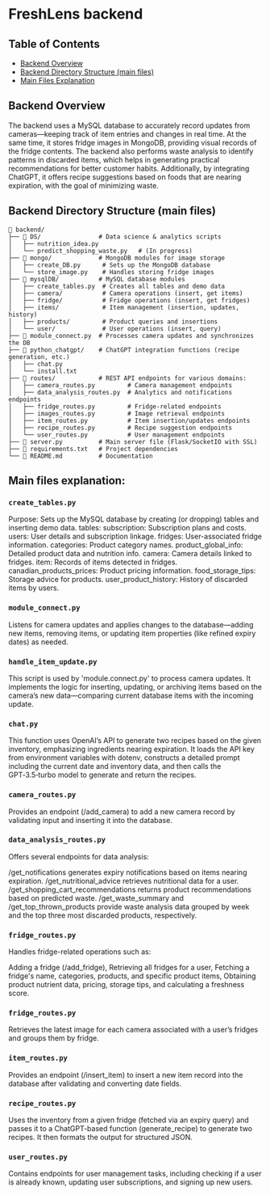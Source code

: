 # FreshLens backend

## Table of Contents
- [Backend Overview](#backend-overview)
- [Backend Directory Structure (main files)](#backend-directory-structure-main-files)
- [Main Files Explanation](#main-files-explanation)

  

## Backend Overview   
The backend uses a MySQL database to accurately record updates from cameras—keeping track of item entries and changes in real time. At the same time, it stores fridge images in MongoDB, providing visual records of the fridge contents. The backend also performs waste analysis to identify patterns in discarded items, which helps in generating practical recommendations for better customer habits. Additionally, by integrating ChatGPT, it offers recipe suggestions based on foods that are nearing expiration, with the goal of minimizing waste.



## Backend Directory Structure (main files)
```
📂 backend/
├── 📂 DS/                # Data science & analytics scripts
│   ├── nutrition_idea.py
│   └── predict_shopping_waste.py   # (In progress)
├── 📂 mongo/             # MongoDB modules for image storage
│   ├── create_DB.py      # Sets up the MongoDB database
│   └── store_image.py    # Handles storing fridge images
├── 📂 mysqlDB/           # MySQL database modules
│   ├── create_tables.py  # Creates all tables and demo data
│   ├── camera/           # Camera operations (insert, get items)
│   ├── fridge/           # Fridge operations (insert, get fridges)
│   ├── items/            # Item management (insertion, updates, history)
│   ├── products/         # Product queries and insertions
│   └── user/             # User operations (insert, query)
├── 📄 module_connect.py  # Processes camera updates and synchronizes the DB
├── 📂 python_chatgpt/    # ChatGPT integration functions (recipe generation, etc.)
│   ├── chat.py
│   └── install.txt
├── 📂 routes/            # REST API endpoints for various domains:
│   ├── camera_routes.py         # Camera management endpoints
│   ├── data_analysis_routes.py  # Analytics and notifications endpoints
│   ├── fridge_routes.py         # Fridge-related endpoints
│   ├── images_routes.py         # Image retrieval endpoints
│   ├── item_routes.py           # Item insertion/updates endpoints
│   ├── recipe_routes.py         # Recipe suggestion endpoints
│   └── user_routes.py           # User management endpoints
├── 📄 server.py          # Main server file (Flask/SocketIO with SSL)
├── 📄 requirements.txt   # Project dependencies
└── 📄 README.md          # Documentation
```

## Main files explanation:

### `create_tables.py`
Purpose:
Sets up the MySQL database by creating (or dropping) tables and inserting demo data.
tables:
    subscription: Subscription plans and costs.
    users: User details and subscription linkage.
    fridges: User-associated fridge information.
    categories: Product category names.
    product_global_info: Detailed product data and nutrition info.
    camera: Camera details linked to fridges.
    item: Records of items detected in fridges.
    canadian_products_prices: Product pricing information.
    food_storage_tips: Storage advice for products.
    user_product_history: History of discarded items by users.

### `module_connect.py`
Listens for camera updates and applies changes to the database—adding new items, removing items, or updating item properties (like refined expiry dates) as needed.

### `handle_item_update.py`
This script is used by 'module.connect.py' to process camera updates. It implements the logic for inserting, updating, or archiving items based on the camera’s new data—comparing current database items with the incoming update.

### `chat.py`
This function uses OpenAI’s API to generate two recipes based on the given inventory, emphasizing ingredients nearing expiration. It loads the API key from environment variables with dotenv, constructs a detailed prompt including the current date and inventory data, and then calls the GPT‑3.5‑turbo model to generate and return the recipes.


### `camera_routes.py`
Provides an endpoint (/add_camera) to add a new camera record by validating input and inserting it into the database.

### `data_analysis_routes.py`
Offers several endpoints for data analysis:

/get_notifications generates expiry notifications based on items nearing expiration.
/get_nutritional_advice retrieves nutritional data for a user.
/get_shopping_cart_recommendations returns product recommendations based on predicted waste.
/get_waste_summary and /get_top_thrown_products provide waste analysis data grouped by week and the top three most discarded products, respectively.

### `fridge_routes.py`
Handles fridge-related operations such as:

Adding a fridge (/add_fridge),
Retrieving all fridges for a user,
Fetching a fridge's name, categories, products, and specific product items,
Obtaining product nutrient data, pricing, storage tips, and calculating a freshness score.

### `fridge_routes.py`
Retrieves the latest image for each camera associated with a user’s fridges and groups them by fridge.

### `item_routes.py`
Provides an endpoint (/insert_item) to insert a new item record into the database after validating and converting date fields.

### `recipe_routes.py`
Uses the inventory from a given fridge (fetched via an expiry query) and passes it to a ChatGPT-based function (generate_recipe) to generate two recipes. It then formats the output for structured JSON.

### `user_routes.py`
Contains endpoints for user management tasks, including checking if a user is already known, updating user subscriptions, and signing up new users.




